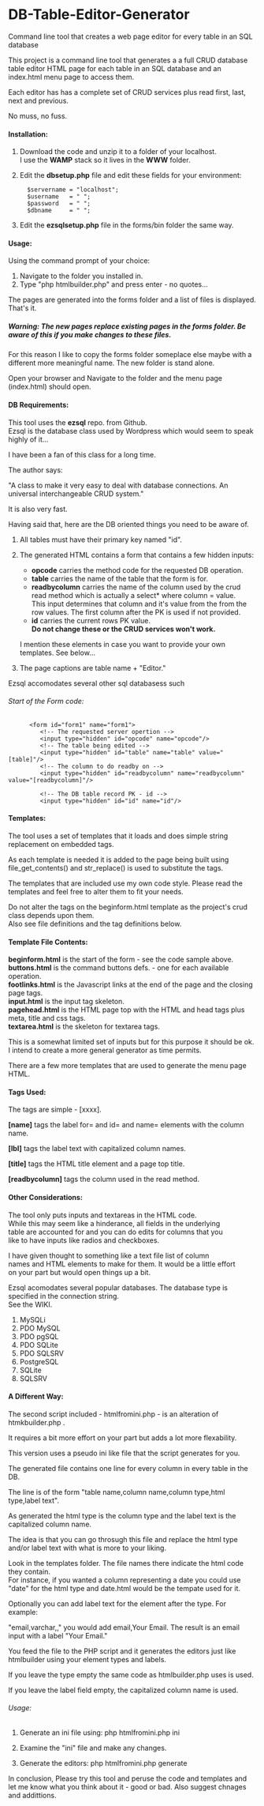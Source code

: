 # DB-Table-Editor-Generator
Command line tool that creates a web page editor for every table in an SQL database

This project is a command line tool that generates a a full CRUD database table editor 
HTML page for each table in an SQL database and an index.html menu page to access them.  

Each editor has has a complete set of CRUD services plus read first, last, next and previous.

No muss, no fuss.

#### Installation:

1. Download the code and unzip it to a folder of your localhost.  
I use the **WAMP** stack so it lives in the **WWW** folder.
2. Edit the **dbsetup.php** file and edit these fields for your environment:  

         $servername = "localhost";  
         $username   = " ";  
         $password   = " ";  
         $dbname     = " "; 
         
3. Edit the **ezsqlsetup.php** file in the forms/bin folder the same way.

#### Usage:

Using the command prompt of your choice:
1. Navigate to the folder you installed in.
2. Type "php htmlbuilder.php" and press enter - no quotes...

The pages are generated into the forms folder and a list of files is displayed.    
That's it.  


##### Warning: The new pages replace existing pages in the forms folder. Be aware of this if you make changes to these files.

For this reason I like to copy the forms folder someplace else maybe with a different more meaningful
name. The new folder is stand alone.

Open your browser and Navigate to the folder and the menu page (index.html) should open.

#### DB Requirements:

This tool uses the **ezsql** repo. from Github.   
Ezsql is the database class used by Wordpress which would seem to speak highly of it...

I have been a fan of this class for a long time.  

The author says:  

"A class to make it very easy to deal with database connections. An universal interchangeable CRUD system."

It is also very fast.  

Having said that, here are the DB oriented things you need to be aware of.  

1. All tables must have their primary key named "id".

2. The generated HTML contains a form that contains a few hidden inputs:  
   - **opcode** carries the method code for the requested DB operation.
   - **table** carries the name of the table that the form is for.
   - **readbycolumn** carries the name of the column used by the crud read method which is actually a select* where column = value.  
   This input determines that column and it's value from the from the row values. The first column after the PK is used if not provided.
   - **id** carries the current rows PK value.      
   **Do not change these or the CRUD services won't work.**
   
   I mention these elements in case you want to provide your own templates. See below...
3. The page captions are table name + "Editor."  

Ezsql accomodates several other sql databasess such
   
###### Start of the Form code:   
```
      <form id="form1" name="form1"> 
         <!-- The requested server opertion -->
         <input type="hidden" id="opcode" name="opcode"/>
         <!-- The table being edited -->
         <input type="hidden" id="table" name="table" value="[table]"/>
         <!-- The column to do readby on -->
         <input type="hidden" id="readbycolumn" name="readbycolumn" value="[readbycolumn]"/>

         <!-- The DB table record PK - id -->
         <input type="hidden" id="id" name="id"/>
```         

#### Templates:

The tool uses a set of templates that it loads and does simple string replacement on embedded tags.

As each template is needed it is added to the page being built using file_get_contents() and str_replace() is used to substitute the tags. 

The templates that are included use my own code style. Please read the templates and feel free to alter them to fit your needs.

Do not alter the tags on the beginform.html template as the project's crud class depends upon them.   
Also see file definitions and the tag definitions below. 

#### Template File Contents:

**beginform.html** is the start of the form - see the code sample above.  
**buttons.html** is the command buttons defs. - one for each available operation.  
**footlinks.html** is the Javascript links at the end of the page and the closing page tags.  
**input.html** is the input tag skeleton.  
**pagehead.html** is the HTML page top with the HTML and head tags plus meta, title and css tags.  
**textarea.html** is the skeleton for textarea tags.

This is a somewhat limited set of inputs but for this purpose it should be ok.   
I intend to create a more general generator as time permits.

There are a few more templates that are used to generate the menu page HTML. 

#### Tags Used:  

The tags are simple - [xxxx].

**[name]** tags the label for= and id= and name= elements with the column name.  

**[lbl]**  tags the label text with capitalized column names.

**[title]** tags the HTML title element and a page top title. 

**[readbycolumn]** tags the column used in the read method.

#### Other Considerations:

The tool only puts inputs and textareas in the HTML code.  
While this may seem like a hinderance, all fields in the underlying  
table are accounted for and you can do edits for columns that you  
like to have inputs like 
radios and checkboxes.  

I have given thought to something like a text file list of column  
names and HTML elements to make for them. It would be a little effort  
on your part but would open things up a bit.

Ezsql acomodates several popular databases. The database type is specified in the connection string.  
See the WIKI. 

1. MySQLi
2. PDO MySQL
3. PDO pgSQL
4. PDO SQLite
5. PDO SQLSRV
6. PostgreSQL
7. SQLite
8. SQLSRV

#### A Different Way:

The  second script included - htmlfromini.php - is an alteration of htmkbuilder.php . 

It requires a bit more effort on your part but adds a lot more flexability.

This version uses a pseudo ini like file that the script generates for you.

The generated file contains one line for every column in every table in the DB.

The line is of the form "table name,column name,column type,html type,label text".  

As generated the html type is the column type and the label text is the capitalized column name.

The idea is that you can go throsugh this file and replace the html type and/or label text with
what is more to your liking.

Look in the templates folder. The file names there indicate the html code they contain.  
For instance, if you wanted a column representing a date you could use "date" for the html type and date.html would
be the tempate used for it.



Optionally you can add label text for the element after the type. For example:  

"email,varchar,,"  you would add email,Your Email. The result is an email input with a label "Your Email."

You feed the file to the PHP script and it generates the editors just like htmlbuilder using
your element types and labels.

If you leave the type empty the same code as htmlbuilder.php uses is used.

If you leave the label field empty, the capitalized column name is used.

###### Usage:

1. Generate an ini file using: php htmlfromini.php ini

2. Examine the "ini" file and make any changes.

3. Generate the editors: php htmlfromini.php generate


In conclusion, Please try this tool and peruse the code and templates and let me know what you think about it - good or bad. Also suggest chnages and addittions.
